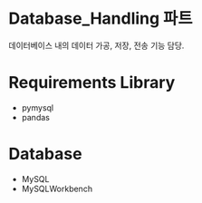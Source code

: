 # Database_Handling 파트
데이터베이스 내의 데이터 가공, 저장, 전송 기능 담당.

# Requirements Library
- pymysql
- pandas

# Database
- MySQL
- MySQLWorkbench

